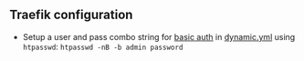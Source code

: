 ## Traefik configuration

- Setup a user and pass combo string for [basic auth](https://doc.traefik.io/traefik-hub/api-gateway/configuration/middleware/http/basic-auth) in [dynamic.yml](traefik-data/configurations/dynamic.yml) using `htpasswd`: `htpasswd -nB -b admin password`